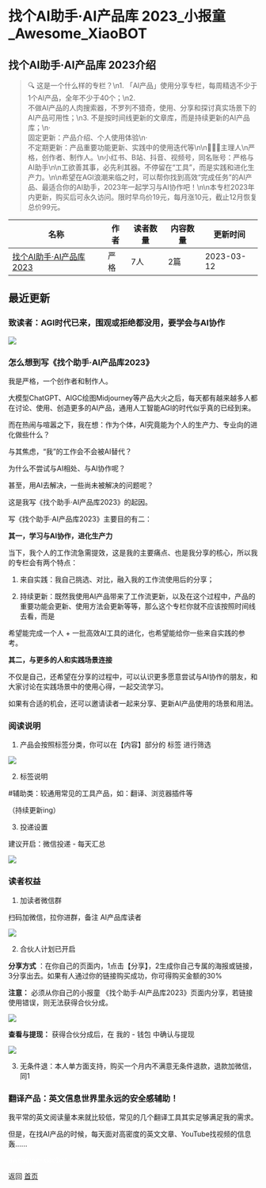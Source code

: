 # 找个AI助手·AI产品库 2023_小报童_Awesome_XiaoBOT

## 找个AI助手·AI产品库 2023介绍
> 🔍 这是一个什么样的专栏？\n1. 「AI产品」使用分享专栏，每周精选不少于1个AI产品，全年不少于40个；\n2.  
不做AI产品的人肉搜索器，不罗列不猎奇，使用、分享和探讨真实场景下的AI产品可用性；\n3. 不是按时间线更新的文章库，而是持续更新的AI产品库；\n·  
固定更新：产品介绍、个人使用体验\n·  
不定期更新：产品重要功能更新、实践中的使用迭代等\n\n👩🏻‍💻主理人\n严格，创作者、制作人。\n小红书、B站、抖音、视频号，同名账号：严格与AI助手\n\n工欲善其事，必先利其器。不停留在“工具”，而是实践和进化生产力。\n\n希望在AGI浪潮来临之时，可以帮你找到高效“完成任务”的AI产品、最适合你的AI助手，2023年一起学习与AI协作吧！\n\n本专栏2023年内更新，购买后可永久访问。限时早鸟价19元，每月涨10元，截止12月恢复总价99元。  
  


|名称|作者|读者数量|内容数量|更新时间|
|---|---|---|---|---|
|[找个AI助手·AI产品库 2023](https://xiaobot.net/p/aiassistant?refer=9c3f1c95-a052-465a-9902-f6d75080262a)|严格|7人|2篇|2023-03-12|

## 最近更新
### 致读者：AGI时代已来，围观或拒绝都没用，要学会与AI协作

![](https://static.xiaobot.net/file/2023-03-12/16950/2106e1d6ee3829a3eb4a2ef83a02590b.jpeg)

### 怎么想到写《找个助手·AI产品库2023》

我是严格，一个创作者和制作人。

大模型ChatGPT、AIGC绘图Midjourney等产品大火之后，每天都有越来越多人都在讨论、使用、创造更多的AI产品，通用人工智能AGI的时代似乎真的已经到来。

而在热闹与喧嚣之下，我在想：作为个体，AI究竟能为个人的生产力、专业向的进化做些什么？

与其焦虑，“我”的工作会不会被AI替代？

为什么不尝试与AI相处、与AI协作呢？

甚至，用AI去解决，一些尚未被解决的问题呢？

这是我写《找个助手·AI产品库2023》的起因。

写《找个助手·AI产品库2023》主要目的有二：

**其一，学习与AI协作，进化生产力**

当下，我个人的工作流急需提效，这是我的主要痛点、也是我分享的核心，所以我的专栏会有两个特点：

  1. 来自实践：我自己挑选、对比，融入我的工作流使用后的分享；

  2. 持续更新：既然我使用AI产品带来了工作流更新，以及在这个过程中，产品的重要功能会更新、使用方法会更新等等，那么这个专栏你就不应该按照时间线去看，而是

希望能完成一个人 + 一批高效AI工具的进化，也希望能给你一些来自实践的参考。

**其二，与更多的人和实践场景连接**

不仅是自己，还希望在分享的过程中，可以认识更多愿意尝试与AI协作的朋友，和大家讨论在实践场景中的使用心得，一起交流学习。

如果有合适的机会，还可以邀请读者一起来分享、更新AI产品使用的场景和用法。

### 阅读说明

  1. 产品会按照标签分类，你可以在【内容】部分的 标签 进行筛选

![](https://static.xiaobot.net/file/2023-03-12/16950/8e7f4e909fb77b952a5dd92f7392f0d7.jpeg)

  2. 标签说明

#辅助类：较通用常见的工具产品，如：翻译、浏览器插件等

（持续更新ing）

  3. 投递设置

建议开启：微信投递 - 每天汇总

![](https://static.xiaobot.net/file/2023-03-12/16950/fec6459adce403467fc1f3f26274aa42.jpeg)

### 读者权益

  1. 加读者微信群

扫码加微信，拉你进群，备注 AI产品库读者

![](https://static.xiaobot.net/file/2023-03-12/16950/36370c00e8cfd32893476b65cf61cc7a.jpeg)

  2. 合伙人计划已开启

**分享方式** ：在你自己的页面内，1点击【分享】，2生成你自己专属的海报或链接，3分享出去。如果有人通过你的链接购买成功，你可得购买金额的30%

**注意：** 必须从你自己的小报童 《找个助手·AI产品库2023》页面内分享，若链接使用错误，则无法获得合伙分成。

![](https://static.xiaobot.net/file/2023-03-12/16950/b5522478a6c17549052994e2a174953f.jpeg)

**查看与提现：** 获得合伙分成后，在 我的 - 钱包 中确认与提现

![](https://static.xiaobot.net/file/2023-03-12/16950/4b4eb97ef395dfc2fca5071595f82009.jpeg)

  3. 无条件退：本人单方面支持，购买一个月内不满意无条件退款，退款加微信，同1

### 翻译产品：英文信息世界里永远的安全感辅助！

我平常的英文阅读量本来就比较低，常见的几个翻译工具其实足够满足我的需求。

但是，在找AI产品的时候，每天面对高密度的英文文章、YouTube找视频的信息轰......


<a href="https://github.com/Reno9527/awesome-xiaobot" style="color: white; text-decoration: none;">awesome-xiaobot</a>

返回 [首页](../README.md)
